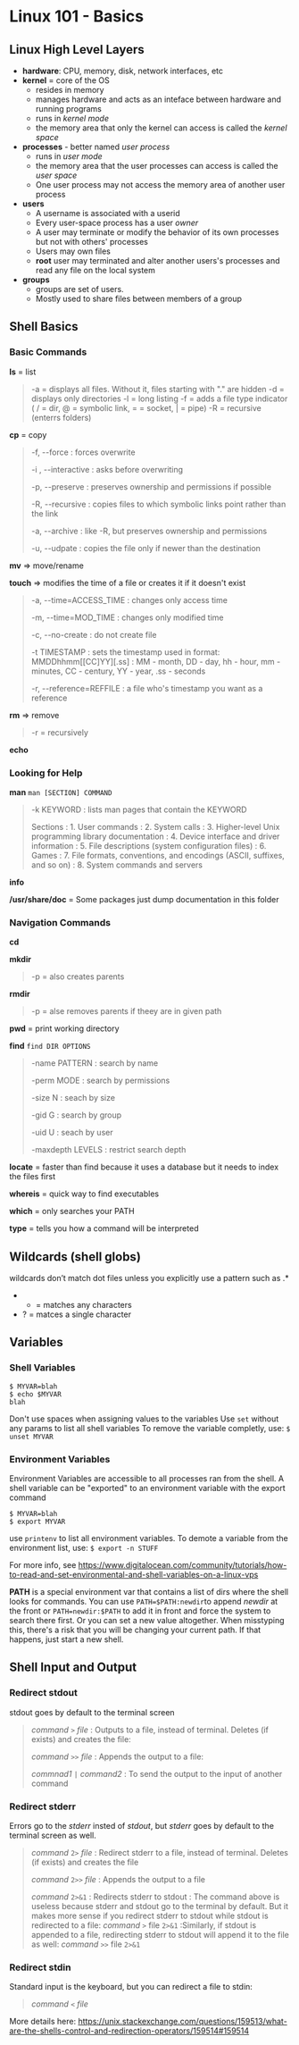 # Linux 101 - Basics
## Linux High Level Layers
 
* **hardware**: CPU, memory, disk, network interfaces, etc
* **kernel** = core of the OS
	* resides in memory
	* manages hardware and acts as an inteface between hardware and running programs
	* runs in *kernel mode*
	* the memory area that only the kernel can access is called the *kernel space*
* **processes** - 	better named *user process*
	* runs in *user mode*
	* the memory area that the user processes can access is called the *user space*
	* One user process may not access the memory area of another user process
* **users**
	* A username is associated with a userid
	* Every user-space process has a user *owner*
	* A user may terminate or modify the behavior of its own processes but not with others' processes
	* Users may own files
	* **root** user may terminated and alter another users's processes and read any file on the local system
* **groups**
	* groups are set of users. 
	* Mostly used to share files between members of a group
## Shell Basics
### Basic Commands
**ls** = list
> -a = displays all files. Without it, files starting with "." are hidden
> -d = displays only directories
> -l = long listing
> -f = adds a file type indicator ( / = dir, @ = symbolic link, = = socket, | = pipe)
> -R = recursive (enterrs folders)

**cp** = copy
> -f, --force
> : forces overwrite
> 
> -i , --interactive 
> : asks before overwriting
> 
> -p, --preserve 
> : preserves ownership and permissions if possible
> 
> -R, --recursive 
> : copies files to which symbolic links point rather than the link
> 
> -a, --archive
> : like -R, but preserves ownership and permissions
> 
> -u, --udpate 
> : copies the file only if newer than the destination


**mv** => move/rename

**touch** => modifies the time of a file or creates it if it doesn't exist
> -a,  --time=ACCESS_TIME 
> : changes only access time
> 
> -m, --time=MOD_TIME 
> : changes only modified time
> 
> -c, --no-create 
> : do not create file
> 
> -t TIMESTAMP
> : sets the timestamp used in format: MMDDhhmm[[CC]YY][.ss]
> : MM - month, DD - day, hh - hour, mm - minutes, CC - century, YY - year, .ss - seconds
> 
> -r,  --reference=REFFILE
> : a file who's timestamp you want as a reference

**rm** => remove
> -r = recursively

**echo**

### Looking for Help
**man**
`man [SECTION] COMMAND`
> -k KEYWORD
> : lists man pages that contain the KEYWORD
>  
> 
> Sections
> : 1. User commands
> : 2. System calls
> : 3.  Higher-level Unix programming library documentation
> : 4.  Device interface and driver information
> : 5.  File descriptions (system configuration files)
> : 6.  Games
> : 7.  File formats, conventions, and encodings (ASCII, suffixes, and so on)
> : 8.  System commands and servers


**info**

**/usr/share/doc** = Some packages just dump documentation in this folder

### Navigation Commands
**cd**

**mkdir**
  > -p = also creates parents

**rmdir**
> -p = alse removes parents if theey are in given path

**pwd** = print working directory

**find**
`find DIR OPTIONS`
> -name PATTERN
> : search by name
> 
> -perm MODE
> : search by permissions
> 
> -size N 
> : seach by size
> 
> -gid G 
> : search by group
> 
> -uid U
> : seach by user
> 
> -maxdepth LEVELS 
> : restrict search depth

**locate** = faster than find because it uses a database but it needs to index the files first
>

**whereis** = quick way to find executables

**which** =  only searches your PATH

**type** = tells you how a command will be interpreted

## Wildcards (shell globs)
wildcards don’t match dot files unless you explicitly use a pattern such as .*
* * = matches any characters
* ? = matces a single character

## Variables
### Shell Variables

    $ MYVAR=blah
    $ echo $MYVAR
    blah
    
Don't use spaces when assigning values to the variables
Use `set` without any params to list all shell variables
To remove the variable completly, use:
`$ unset MYVAR`

### Environment Variables
Environment Variables are accessible to all processes ran from the shell. A shell variable can be "exported" to an environment variable with the export command

    $ MYVAR=blah
    $ export MYVAR

use `printenv` to list all environment variables.
To demote a variable from the environment list, use:
`$ export -n STUFF`

For more info, see https://www.digitalocean.com/community/tutorials/how-to-read-and-set-environmental-and-shell-variables-on-a-linux-vps

**PATH** is a special environment var that contains a list of dirs where the shell looks for commands. You can use `PATH=$PATH:newdir`to append *newdir* at the front or `PATH=newdir:$PATH` to add it in front and force the system to search there first. Or you can set a new value altogether. When misstyping this, there's a risk that you will be changing your current path. If that happens, just start a new shell.

## Shell Input and Output
### Redirect stdout
stdout goes by default to the terminal screen

> *command* `>` _file_
> : Outputs to a file, instead of terminal. Deletes (if exists) and creates the file:
>
>_command_ `>>` _file_
> : Appends the output to a file:
> 
> _commnad1_ `|` _command2_
>  : To send the output to the input of another command

### Redirect stderr
Errors go to the *stderr* insted of *stdout*, but *stderr* goes by default to the terminal screen as well.

> _command_ `2>` _file_
> : Redirect stderr to a file, instead of terminal. Deletes (if exists) and creates the file
>
>_command_ `2>>` _file_
> : Appends the output to a file
> 
> _command_ `2>&1`
>  : Redirects stderr to stdout
>  : The command above is useless because stderr and stdout go to the terminal by default. But it makes more sense if you redirect stderr to stdout while stdout is redirected to a file: _command_ `>` file `2>&1`
>  :Similarly, if stdout is appended to a file, redirecting stderr to stdout will append it to the file as well: _command_ `>>` file `2>&1`


### Redirect stdin
Standard input is the keyboard, but you can redirect a file to stdin:
> _command_ `<` _file_

More details here: https://unix.stackexchange.com/questions/159513/what-are-the-shells-control-and-redirection-operators/159514#159514

<!--stackedit_data:
eyJoaXN0b3J5IjpbLTkwMzA4MDk3MCwxMDY2NjM3NThdfQ==
-->
